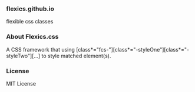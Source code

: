 ### flexics.github.io
flexible css classes

### About Flexics.css

A CSS framework that using [class*="fcs-"][class*="-styleOne"][class*="-styleTwo"][...] to style matched element(s).

### License

MIT License
